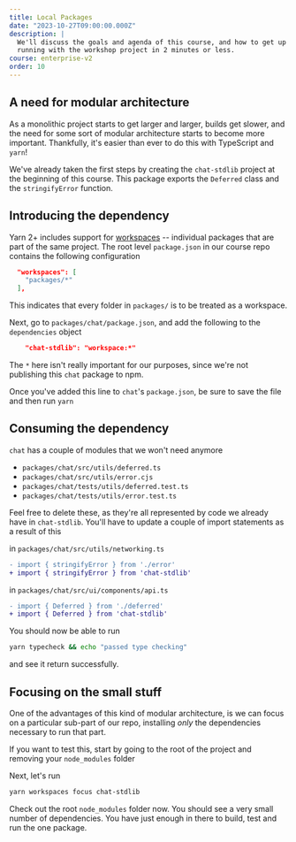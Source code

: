 ```yaml
---
title: Local Packages
date: "2023-10-27T09:00:00.000Z"
description: |
  We'll discuss the goals and agenda of this course, and how to get up and
  running with the workshop project in 2 minutes or less.
course: enterprise-v2
order: 10
---
```


## A need for modular architecture

As a monolithic project starts to get larger and larger, builds get slower, and the need for some sort of modular architecture starts to become more important. Thankfully, it's easier than ever to do this with TypeScript and `yarn`!

We've already taken the first steps by creating the `chat-stdlib` project at the beginning of this course. This package exports the `Deferred` class and the `stringifyError` function.

## Introducing the dependency

Yarn 2+ includes support for [workspaces](https://yarnpkg.com/features/workspaces) -- individual packages that are part of the same project. The root level `package.json` in our course repo contains the following configuration

```json
  "workspaces": [
    "packages/*"
  ],
```

This indicates that every folder in `packages/` is to be treated as a workspace.

Next, go to `packages/chat/package.json`, and add the following to the `dependencies` object

```json
    "chat-stdlib": "workspace:*"
```

The `*` here isn't really important for our purposes, since we're not publishing this `chat` package to npm.

Once you've added this line to `chat`'s `package.json`, be sure to save the file and then run `yarn`

## Consuming the dependency

`chat` has a couple of modules that we won't need anymore

- `packages/chat/src/utils/deferred.ts`
- `packages/chat/src/utils/error.cjs`
- `packages/chat/tests/utils/deferred.test.ts`
- `packages/chat/tests/utils/error.test.ts`

Feel free to delete these, as they're all represented by code we already have in `chat-stdlib`. You'll have to update a couple of import statements as a result of this

in `packages/chat/src/utils/networking.ts`

```diff
- import { stringifyError } from './error'
+ import { stringifyError } from 'chat-stdlib'
```

in `packages/chat/src/ui/components/api.ts`

```diff
- import { Deferred } from './deferred'
+ import { Deferred } from 'chat-stdlib'
```

You should now be able to run

```sh
yarn typecheck && echo "passed type checking"
```

and see it return successfully.

## Focusing on the small stuff

One of the advantages of this kind of modular architecture, is we can focus on a particular sub-part of our repo, installing _only_ the dependencies necessary to run that part.

If you want to test this, start by going to the root of the project and removing your `node_modules` folder

Next, let's run

```sh
yarn workspaces focus chat-stdlib
```

Check out the root `node_modules` folder now. You should see a very small number of dependencies. You have just enough in there to build, test and run the one package.
